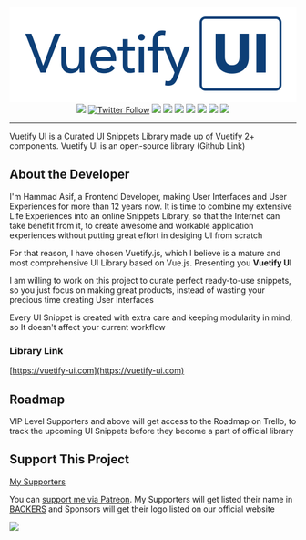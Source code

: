 <div align="center"><img src="./logos/logo.svg" /></div>

<div align="center">
  <a href="https://patreon.com/mrhammadasif" target="_blank"><img src="https://img.shields.io/endpoint.svg?url=https%3A%2F%2Fshieldsio-patreon.herokuapp.com%2Fmrhammadasif&style=for-the-badge" /></a>
  <a href="https://twitter.com/mrhammadasif" target="_blank"><img alt="Twitter Follow" src="https://img.shields.io/twitter/follow/mrhammadasif?style=flat-square"></a>
  <img src="https://img.shields.io/github/license/vuetify-ui/vuetify-ui" />
  <img src="https://img.shields.io/github/languages/code-size/vuetify-ui/vuetify-ui" />
  <img src="https://img.shields.io/github/last-commit/vuetify-ui/vuetify-ui" />
  <img src="https://img.shields.io/github/issues/vuetify-ui/vuetify-ui" />
  <img src="https://img.shields.io/github/downloads/vuetify-ui/vuetify-ui/total" />
  <img src="https://img.shields.io/github/stars/vuetify-ui/vuetify-ui" />
  <img src="https://img.shields.io/badge/UI%20Snippets%20Count-22-red" />
</div>

<hr>

Vuetify UI is a Curated UI Snippets Library made up of Vuetify 2+ components. Vuetify UI is an open-source library (Github Link)

## About the Developer

I'm Hammad Asif, a Frontend Developer, making User Interfaces and User Experiences for more than 12 years now. It is time to combine my extensive Life Experiences into an online Snippets Library, so that the Internet can take benefit from it, to create awesome and workable application experiences without putting great effort in desiging UI from scratch

For that reason, I have chosen Vuetify.js, which I believe is a mature and most comprehensive UI Library based on Vue.js. Presenting you **Vuetify UI**

I am willing to work on this project to curate perfect ready-to-use snippets, so you just focus on making great products, instead of wasting your precious time creating User Interfaces

Every UI Snippet is created with extra care and keeping modularity in mind, so It doesn't affect your current workflow

### Library Link

[https://vuetify-ui.com](https://vuetify-ui.com)

## Roadmap

VIP Level Supporters and above will get access to the Roadmap on Trello, to track the upcoming UI Snippets before they become a part of official library

## Support This Project

<a href="./BACKERS.md">My Supporters</a>

You can [support me via Patreon](https://patreon.com/mrhammadasif). My Supporters will get listed their name in [BACKERS](./BACKERS.md) and Sponsors will get their logo listed on our official website

<a href="https://patreon.com/mrhammadasif"><img height="32" src="https://c5.patreon.com/external/logo/become_a_patron_button@2x.png" /></a>
